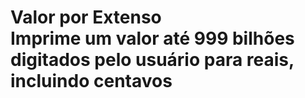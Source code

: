 # Valor por Extenso <br> Imprime um valor até 999 bilhões digitados pelo usuário para reais, incluindo centavos